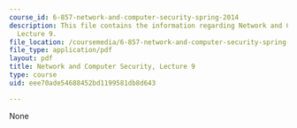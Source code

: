 ```yaml
---
course_id: 6-857-network-and-computer-security-spring-2014
description: This file contains the information regarding Network and Computer Security,
  Lecture 9.
file_location: /coursemedia/6-857-network-and-computer-security-spring-2014/eee70ade54688452bd1199581db8d643_MIT6_857S14_Lec09.pdf
file_type: application/pdf
layout: pdf
title: Network and Computer Security, Lecture 9
type: course
uid: eee70ade54688452bd1199581db8d643

---
```

None